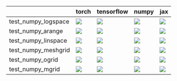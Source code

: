 |                     | torch                                                                                                                                                                                  | tensorflow                                                                                                                                                                             | numpy                                                                                                                                                                                  | jax                                                                                                                                                                                    |
|:--------------------|:---------------------------------------------------------------------------------------------------------------------------------------------------------------------------------------|:---------------------------------------------------------------------------------------------------------------------------------------------------------------------------------------|:---------------------------------------------------------------------------------------------------------------------------------------------------------------------------------------|:---------------------------------------------------------------------------------------------------------------------------------------------------------------------------------------|
| test_numpy_logspace | <a href="https://github.com/unifyai/ivy/actions/runs/3924113999/jobs/6708150456" rel="noopener noreferrer" target="_blank"><img src=https://img.shields.io/badge/-success-success></a> | <a href="https://github.com/unifyai/ivy/actions/runs/3924113999/jobs/6708150456" rel="noopener noreferrer" target="_blank"><img src=https://img.shields.io/badge/-success-success></a> | <a href="https://github.com/unifyai/ivy/actions/runs/3924113999/jobs/6708150456" rel="noopener noreferrer" target="_blank"><img src=https://img.shields.io/badge/-success-success></a> | <a href="https://github.com/unifyai/ivy/actions/runs/3924113999/jobs/6708150456" rel="noopener noreferrer" target="_blank"><img src=https://img.shields.io/badge/-success-success></a> |
| test_numpy_arange   | <a href="https://github.com/unifyai/ivy/actions/runs/3924113999/jobs/6708150456" rel="noopener noreferrer" target="_blank"><img src=https://img.shields.io/badge/-success-success></a> | <a href="https://github.com/unifyai/ivy/actions/runs/3924113999/jobs/6708150456" rel="noopener noreferrer" target="_blank"><img src=https://img.shields.io/badge/-success-success></a> | <a href="https://github.com/unifyai/ivy/actions/runs/3924113999/jobs/6708150456" rel="noopener noreferrer" target="_blank"><img src=https://img.shields.io/badge/-success-success></a> | <a href="https://github.com/unifyai/ivy/actions/runs/3924113999/jobs/6708150456" rel="noopener noreferrer" target="_blank"><img src=https://img.shields.io/badge/-success-success></a> |
| test_numpy_linspace | <a href="https://github.com/unifyai/ivy/actions/runs/3924113999/jobs/6708150456" rel="noopener noreferrer" target="_blank"><img src=https://img.shields.io/badge/-success-success></a> | <a href="https://github.com/unifyai/ivy/actions/runs/3924113999/jobs/6708150456" rel="noopener noreferrer" target="_blank"><img src=https://img.shields.io/badge/-success-success></a> | <a href="https://github.com/unifyai/ivy/actions/runs/3924113999/jobs/6708150456" rel="noopener noreferrer" target="_blank"><img src=https://img.shields.io/badge/-success-success></a> | <a href="https://github.com/unifyai/ivy/actions/runs/3924113999/jobs/6708150456" rel="noopener noreferrer" target="_blank"><img src=https://img.shields.io/badge/-success-success></a> |
| test_numpy_meshgrid | <a href="https://github.com/unifyai/ivy/actions/runs/3910509536/jobs/6682793957" rel="noopener noreferrer" target="_blank"><img src=https://img.shields.io/badge/-success-success></a> | <a href="https://github.com/unifyai/ivy/actions/runs/3910509536/jobs/6682793957" rel="noopener noreferrer" target="_blank"><img src=https://img.shields.io/badge/-success-success></a> | <a href="https://github.com/unifyai/ivy/actions/runs/3924113999/jobs/6708150456" rel="noopener noreferrer" target="_blank"><img src=https://img.shields.io/badge/-success-success></a> | <a href="https://github.com/unifyai/ivy/actions/runs/3924113999/jobs/6708150456" rel="noopener noreferrer" target="_blank"><img src=https://img.shields.io/badge/-success-success></a> |
| test_numpy_ogrid    | <a href="https://github.com/unifyai/ivy/actions/runs/3910509536/jobs/6682793957" rel="noopener noreferrer" target="_blank"><img src=https://img.shields.io/badge/-failure-red></a>     | <a href="https://github.com/unifyai/ivy/actions/runs/3910509536/jobs/6682793957" rel="noopener noreferrer" target="_blank"><img src=https://img.shields.io/badge/-failure-red></a>     | <a href="https://github.com/unifyai/ivy/actions/runs/3910509536/jobs/6682793957" rel="noopener noreferrer" target="_blank"><img src=https://img.shields.io/badge/-failure-red></a>     | <a href="https://github.com/unifyai/ivy/actions/runs/3910509536/jobs/6682793957" rel="noopener noreferrer" target="_blank"><img src=https://img.shields.io/badge/-failure-red></a>     |
| test_numpy_mgrid    | <a href="https://github.com/unifyai/ivy/actions/runs/3910509536/jobs/6682793957" rel="noopener noreferrer" target="_blank"><img src=https://img.shields.io/badge/-failure-red></a>     | <a href="https://github.com/unifyai/ivy/actions/runs/3910509536/jobs/6682793957" rel="noopener noreferrer" target="_blank"><img src=https://img.shields.io/badge/-failure-red></a>     | <a href="https://github.com/unifyai/ivy/actions/runs/3910509536/jobs/6682793957" rel="noopener noreferrer" target="_blank"><img src=https://img.shields.io/badge/-failure-red></a>     | <a href="https://github.com/unifyai/ivy/actions/runs/3910509536/jobs/6682793957" rel="noopener noreferrer" target="_blank"><img src=https://img.shields.io/badge/-failure-red></a>     |
